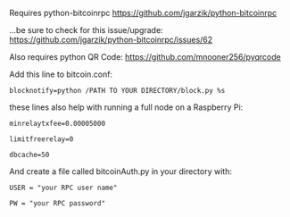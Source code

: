 Requires python-bitcoinrpc https://github.com/jgarzik/python-bitcoinrpc

...be sure to check for this issue/upgrade: https://github.com/jgarzik/python-bitcoinrpc/issues/62

Also requires python QR Code: https://github.com/mnooner256/pyqrcode

Add this line to bitcoin.conf:

`blocknotify=python /PATH TO YOUR DIRECTORY/block.py %s`

these lines also help with running a full node on a Raspberry Pi:

`minrelaytxfee=0.00005000`

`limitfreerelay=0`

`dbcache=50`

And create a file called bitcoinAuth.py in your directory with:

`USER = "your RPC user name"`

`PW = "your RPC password"`
